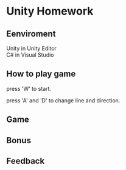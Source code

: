 # Unity Homework
## Eenviroment
Unity in Unity Editor <br>
C# in Visual Studio <br>

## How to play game

press 'W' to start. <br>

press 'A' and 'D' to change line and direction. <br>

## Game

## Bonus

## Feedback
